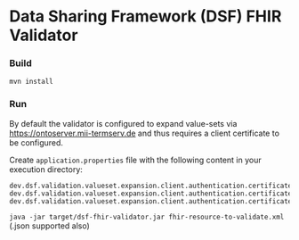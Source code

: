 # Data Sharing Framework (DSF) FHIR Validator

### Build
`mvn install`

### Run
By default the validator is configured to expand value-sets via https://ontoserver.mii-termserv.de and thus requires a client certificate to be configured.

Create `application.properties` file with the following content in your execution directory:

```
dev.dsf.validation.valueset.expansion.client.authentication.certificate:certificate.pem
dev.dsf.validation.valueset.expansion.client.authentication.certificate.private.key.password:private_key_password
dev.dsf.validation.valueset.expansion.client.authentication.certificate.private.key:privatekey.pem
```

`java -jar target/dsf-fhir-validator.jar fhir-resource-to-validate.xml` (.json supported also)